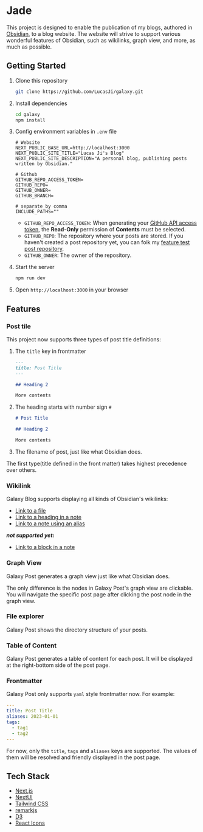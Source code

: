 # Jade

This project is designed to enable the publication of my blogs, authored in [Obsidian](https://obsidian.md/), to a blog website. The website will strive to support various wonderful features of Obsidian, such as wikilinks, graph view, and more, as much as possible.

## Getting Started

1. Clone this repository

   ```bash
   git clone https://github.com/LucasJi/galaxy.git
   ```

2. Install dependencies

   ```bash
   cd galaxy
   npm install
   ```

3. Config environment variables in `.env` file

   ```env
   # Website
   NEXT_PUBLIC_BASE_URL=http://localhost:3000
   NEXT_PUBLIC_SITE_TITLE="Lucas Ji's Blog"
   NEXT_PUBLIC_SITE_DESCRIPTION="A personal blog, publishing posts written by Obsidian."

   # Github
   GITHUB_REPO_ACCESS_TOKEN=
   GITHUB_REPO=
   GITHUB_OWNER=
   GITHUB_BRANCH=

   # separate by comma
   INCLUDE_PATHS=""
   ```

   - `GITHUB_REPO_ACCESS_TOKEN`: When generating your [GitHub API access token](https://docs.github.com/en/authentication/keeping-your-account-and-data-secure/creating-a-personal-access-token), the **Read-Only** permission of **Contents** must be selected.
   - `GITHUB_REPO`: The repository where your posts are stored. If you haven't created a post repository yet, you can folk my [feature test post repository](https://github.com/LucasJi/galaxy-feature-posts).
   - `GITHUB_OWNER`: The owner of the repository.

4. Start the server

   ```bash
   npm run dev
   ```

5. Open `http://localhost:3000` in your browser

## Features

### Post tile

This project now supports three types of post title definitions:

1. The `title` key in frontmatter

   ```md
   ---
   title: Post Title
   ---

   ## Heading 2

   More contents
   ```

2. The heading starts with number sign `#`

   ```md
   # Post Title

   ## Heading 2

   More contents
   ```

3. The filename of post, just like what Obsidian does.

The first type(title defined in the front matter) takes highest precedence over others.

### Wikilink

Galaxy Blog supports displaying all kinds of Obsidian's wikilinks:

- [Link to a file](https://help.obsidian.md/Linking+notes+and+files/Internal+links#Link+to+a+file)
- [Link to a heading in a note](https://help.obsidian.md/Linking+notes+and+files/Internal+links#Link+to+a+heading+in+a+note)
- [Link to a note using an alias](https://help.obsidian.md/Linking+notes+and+files/Aliases#Link+to+a+note+using+an+alias)

**_not supported yet:_**

- [Link to a block in a note](https://help.obsidian.md/Linking+notes+and+files/Internal+links#Link+to+a+block+in+a+note)

### Graph View

Galaxy Post generates a graph view just like what Obsidian does.

The only difference is the nodes in Galaxy Post's graph view are clickable. You will navigate the specific post page after clicking the post node in the graph view.

### File explorer

Galaxy Post shows the directory structure of your posts.

### Table of Content

Galaxy Post generates a table of content for each post. It will be displayed at the right-bottom side of the post page.

### Frontmatter

Galaxy Post only supports `yaml` style frontmatter now. For example:

```yaml
---
title: Post Title
aliases: 2023-01-01
tags:
  - tag1
  - tag2
---
```

For now, only the `title`, `tags` and `aliases` keys are supported. The values of them will be resolved and friendly displayed in the post page.

## Tech Stack

- [Next.js](https://nextjs.org/)
- [NextUI](https://nextui.org/)
- [Tailwind CSS](https://tailwindcss.com/)
- [remarkjs](https://github.com/remarkjs)
- [D3](https://d3js.org/)
- [React Icons](https://react-icons.github.io/react-icons/)
